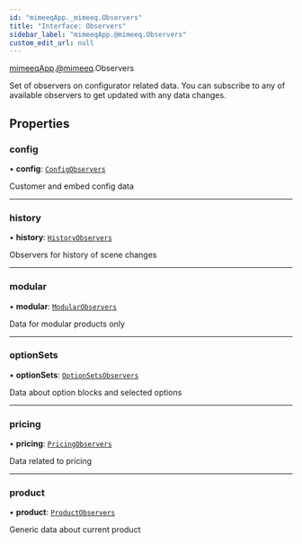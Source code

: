 ```yaml
---
id: "mimeeqApp._mimeeq.Observers"
title: "Interface: Observers"
sidebar_label: "mimeeqApp.@mimeeq.Observers"
custom_edit_url: null
---
```


[mimeeqApp](../modules/mimeeqApp.md).[@mimeeq](../namespaces/mimeeqApp._mimeeq.md).Observers

Set of observers on configurator related data. You can subscribe to any of available observers to get updated with any data changes.

## Properties

### config

• **config**: [`ConfigObservers`](mimeeqApp._mimeeq.ConfigObservers.md)

Customer and embed config data

___

### history

• **history**: [`HistoryObservers`](mimeeqApp._mimeeq.HistoryObservers.md)

Observers for history of scene changes

___

### modular

• **modular**: [`ModularObservers`](mimeeqApp._mimeeq.ModularObservers.md)

Data for modular products only

___

### optionSets

• **optionSets**: [`OptionSetsObservers`](mimeeqApp._mimeeq.OptionSetsObservers.md)

Data about option blocks and selected options

___

### pricing

• **pricing**: [`PricingObservers`](mimeeqApp._mimeeq.PricingObservers.md)

Data related to pricing

___

### product

• **product**: [`ProductObservers`](mimeeqApp._mimeeq.ProductObservers.md)

Generic data about current product
